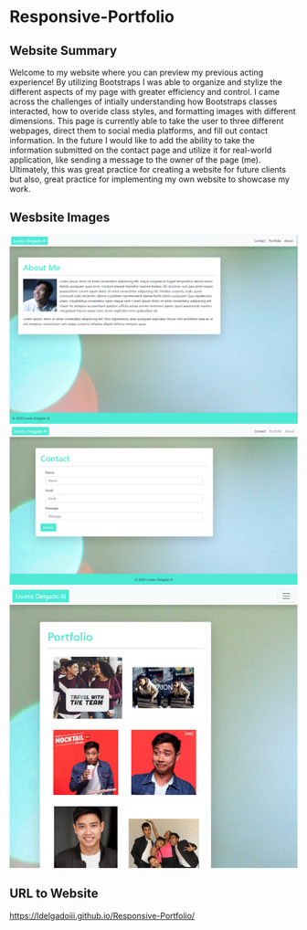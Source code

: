 # Responsive-Portfolio

## Website Summary

Welcome to my website where you can preview my previous acting experience! By utilizing Bootstraps I was able to organize and stylize the different aspects of my page with greater efficiency and control. I came across the challenges of intially understanding how Bootstraps classes interacted, how to overide class styles, and formatting images with different dimensions. This page is currently able to take the user to three different webpages, direct them to social media platforms, and fill out contact information. In the future I would like to add the ability to take the information submitted on the contact page and utilize it for real-world application, like sending a message to the owner of the page (me). Ultimately, this was great practice for creating a website for future clients but also, great practice for implementing my own website to showcase my work.

## Wesbsite Images

![Index Page](Assets/Index_Page.PNG)
![Contact Page](Assets/Contact_Page.PNG)
![Portfolio Page](Assets/Portfolio_Page.PNG)

## URL to Website

https://ldelgadoiii.github.io/Responsive-Portfolio/
